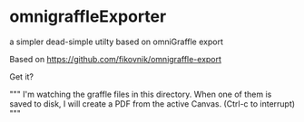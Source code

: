 # omnigraffleExporter
a simpler dead-simple utilty based on omniGraffle export

Based on https://github.com/fikovnik/omnigraffle-export

Get it?

"""
I'm watching the graffle files in this directory.
When one of them is saved to disk, I will create a PDF from the active Canvas.
(Ctrl-c to interrupt)
"""
